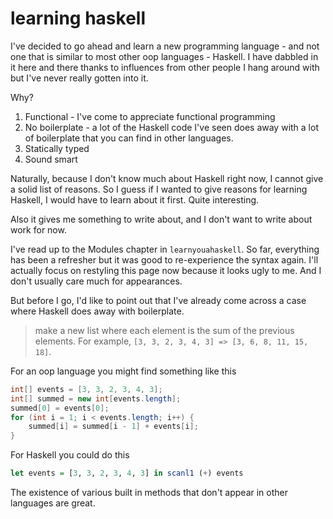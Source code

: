 # learning haskell

I've decided to go ahead and learn a new programming language - and not one that
is similar to most other oop languages - Haskell. I have dabbled in it here and
there thanks to influences from other people I hang around with but I've never
really gotten into it.

Why?

1. Functional - I've come to appreciate functional programming
2. No boilerplate - a lot of the Haskell code I've seen does away with a lot of
   boilerplate that you can find in other languages.
3. Statically typed
4. Sound smart

Naturally, because I don't know much about Haskell right now, I cannot give a
solid list of reasons. So I guess if I wanted to give reasons for learning
Haskell, I would have to learn about it first. Quite interesting.

Also it gives me something to write about, and I don't want to write about work
for now.

I've read up to the Modules chapter in `learnyouahaskell`. So far, everything
has been a refresher but it was good to re-experience the syntax again. I'll
actually focus on restyling this page now because it looks ugly to me. And I
don't usually care much for appearances.

But before I go, I'd like to point out that I've already come across a case
where Haskell does away with boilerplate.

> make a new list where each element is the sum of the previous elements. For
> example, `[3, 3, 2, 3, 4, 3] => [3, 6, 8, 11, 15, 18]`.

For an oop language you might find something like this

```java
int[] events = [3, 3, 2, 3, 4, 3];
int[] summed = new int[events.length];
summed[0] = events[0];
for (int i = 1; i < events.length; i++) {
    summed[i] = summed[i - 1] + events[i];
}
```

For Haskell you could do this

```haskell
let events = [3, 3, 2, 3, 4, 3] in scanl1 (+) events
```

The existence of various built in methods that don't appear in other languages
are great.
